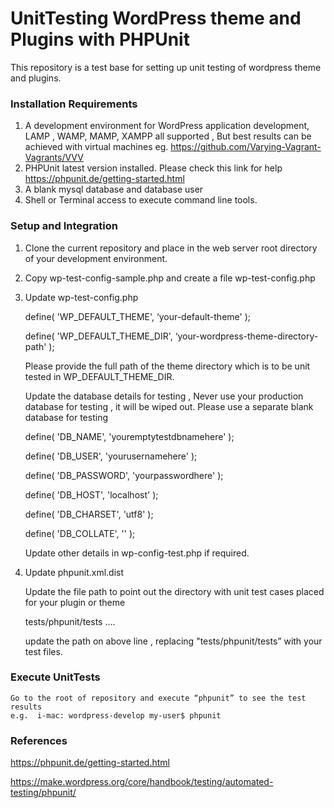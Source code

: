 # UnitTesting WordPress theme and Plugins with PHPUnit #

This repository is a test base for setting up unit testing of wordpress theme and plugins. 

### Installation Requirements ### 

1. A development environment for WordPress application development, LAMP , WAMP,  MAMP, XAMPP all supported , But best results can be achieved with virtual machines eg. https://github.com/Varying-Vagrant-Vagrants/VVV
2. PHPUnit latest version installed. Please check this link for help https://phpunit.de/getting-started.html
3. A blank mysql database and database user 
4. Shell or Terminal access to execute command line tools.   
                    
### Setup and Integration ### 

1. Clone the current repository and place in the web server root directory of your development environment.
2. Copy wp-test-config-sample.php and create a file wp-test-config.php 
3. Update wp-test-config.php 

    define( 'WP_DEFAULT_THEME', ‘your-default-theme' );

    define( 'WP_DEFAULT_THEME_DIR', ‘your-wordpress-theme-directory-path' );

   Please provide the full path of the theme directory which is to be unit tested in WP_DEFAULT_THEME_DIR.
   
   Update the database details for testing , Never use your production database for testing , it will be wiped out. Please use a separate blank database for testing 

   define( 'DB_NAME', 'youremptytestdbnamehere' );

   define( 'DB_USER', 'yourusernamehere' );

   define( 'DB_PASSWORD', 'yourpasswordhere' );

   define( 'DB_HOST', 'localhost' );

   define( 'DB_CHARSET', 'utf8' );
   
   define( 'DB_COLLATE', '' );

   Update other details in wp-config-test.php if required.

4. Update phpunit.xml.dist 
            
    Update the file path to point out the directory with unit test cases placed for your plugin or theme

    <testsuite>
        <directory suffix=".php">tests/phpunit/tests</directory>
        ….

    update the path on above line , replacing "tests/phpunit/tests” with your test files. 

### Execute UnitTests ### 

    Go to the root of repository and execute “phpunit” to see the test results   
    e.g.  i-mac: wordpress-develop my-user$ phpunit 

### References ### 

https://phpunit.de/getting-started.html

https://make.wordpress.org/core/handbook/testing/automated-testing/phpunit/
